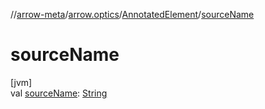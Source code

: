 //[arrow-meta](../../../index.md)/[arrow.optics](../index.md)/[AnnotatedElement](index.md)/[sourceName](source-name.md)

# sourceName

[jvm]\
val [sourceName](source-name.md): [String](https://kotlinlang.org/api/latest/jvm/stdlib/kotlin/-string/index.html)
